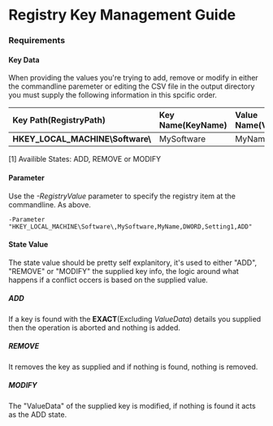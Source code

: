 # Registry Key Management Guide
### Requirements
#### Key Data
When providing the values you're trying to add, remove or modify in either the commandline paremeter or editing the CSV file in the output directory you must supply the following information in this spcific order. 

| Key Path(RegistryPath) | Key Name(KeyName) | Value Name(ValueName) | Value Type(ValueType) | Value Data(ValueData) | State(State)  |
| :------------ | :----------------- | :-------------------- | :----------------- | :----------- | :------- |
| **HKEY_LOCAL_MACHINE\Software\\** | MySoftware | MyName | DWORD | Setting1 | **ADD**<kbd>*[1]</kbd>

[1] Availible States: ADD, REMOVE or MODIFY

#### Parameter
Use the *-RegistryValue* parameter to specify the registry item at the commandline. As above.
```
-Parameter "HKEY_LOCAL_MACHINE\Software\,MySoftware,MyName,DWORD,Setting1,ADD"
```
#### State Value
The state value should be pretty self explanitory, it's used to either "ADD", "REMOVE" or "MODIFY" the supplied key info, the logic around what happens if a conflict occers is based on the supplied value. 

##### ADD
If a key is found with the **EXACT**(Excluding *ValueData*) details you supplied then the operation is aborted and nothing is added. 
##### REMOVE
It removes the key as supplied and if nothing is found, nothing is removed. 
##### MODIFY
The "ValueData" of the supplied key is modified, if nothing is found it acts as the ADD state.
